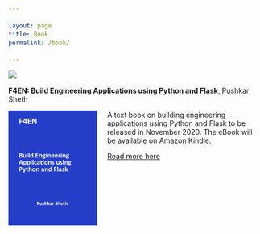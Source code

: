 ```yaml
---

layout: page
title: Book
permalink: /book/

---
```


<img src="https://img.shields.io/badge/F4EN-Build%20Engineering%20Applications%20using%20Python%20and%20Flask-blue" align="left"/> </br>

**F4EN: Build Engineering Applications using Python and Flask**, Pushkar Sheth



<img title="" src="/img/blog/f4en_bookcover.png" alt="Front cover" width="35%" align="left" style="padding-right: 20px">

A text book on building engineering applications using Python and Flask to
be released in November 2020. The eBook will be available on Amazon Kindle.



[Read more here](https://ph.sheth.cc/blog/2020/11/13/i_wrote_a_book/)
